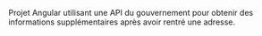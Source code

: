 Projet Angular utilisant une API du gouvernement pour obtenir des informations supplémentaires après avoir rentré une adresse.
